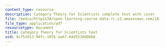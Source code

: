 ```yaml
---
content_type: resource
description: Category Theory for Scientists complete text with cover
file: /media/https%3A/open-learning-course-data-rc.s3.amazonaws.com/18-s996-category-theory-for-scientists-spring-2013/9cf51d1394fc107baa6764d553dd0bb6_MIT18_S996S13_textbook.pdf
file_type: application/pdf
resourcetype: Document
title: Category Theory for Scientists text
uid: 9cf51d13-94fc-107b-aa67-64d553dd0bb6
---
```

